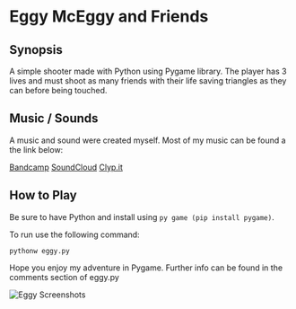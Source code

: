# Eggy McEggy and Friends

## Synopsis
A  simple shooter made with Python using Pygame library. The player has 3 lives and must shoot as many friends with their life saving triangles as they can before being touched.

## Music / Sounds
A music and sound were created myself. Most of my music can be found a the link below:

[Bandcamp](https://grassnose.bandcamp.com/)
[SoundCloud](https://soundcloud.com/grassnose)
[Clyp.it](https://clyp.it/user/3b2ltmbv)

## How to Play

Be sure to have Python and install using ```py game (pip install pygame)```.

To run use the following command:

```pythonw eggy.py```

Hope you enjoy my adventure in Pygame. Further info can be found in the comments section of eggy.py

![Eggy Screenshots](/eggy.gif)
